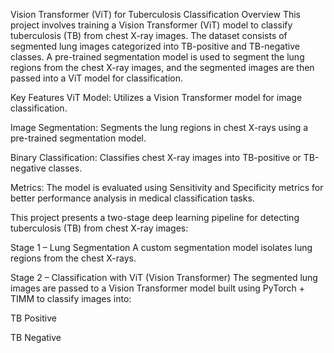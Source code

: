 Vision Transformer (ViT) for Tuberculosis Classification
Overview
This project involves training a Vision Transformer (ViT) model to classify tuberculosis (TB) from chest X-ray images. The dataset consists of segmented lung images categorized into TB-positive and TB-negative classes. A pre-trained segmentation model is used to segment the lung regions from the chest X-ray images, and the segmented images are then passed into a ViT model for classification.

Key Features
ViT Model: Utilizes a Vision Transformer model for image classification.

Image Segmentation: Segments the lung regions in chest X-rays using a pre-trained segmentation model.

Binary Classification: Classifies chest X-ray images into TB-positive or TB-negative classes.

Metrics: The model is evaluated using Sensitivity and Specificity metrics for better performance analysis in medical classification tasks.

  This project presents a two-stage deep learning pipeline for detecting tuberculosis (TB) from chest X-ray images:

Stage 1 – Lung Segmentation
A custom segmentation model  isolates lung regions from the chest X-rays.

Stage 2 – Classification with ViT (Vision Transformer)
The segmented lung images are passed to a Vision Transformer model built using PyTorch + TIMM to classify images into:

TB Positive

TB Negative
